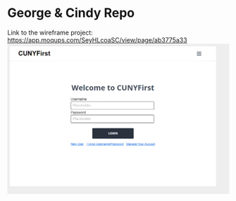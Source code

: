 # George & Cindy Repo
Link to the wireframe project: https://app.moqups.com/SeyHLcoaSC/view/page/ab3775a33
![Log In](LoginPage.PNG)
